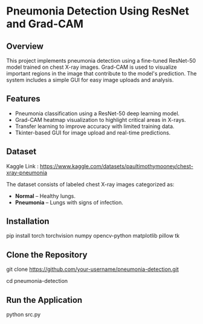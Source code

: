# Pneumonia Detection Using ResNet and Grad-CAM

## Overview
This project implements pneumonia detection using a fine-tuned ResNet-50 model trained on chest X-ray images. Grad-CAM is used to visualize important regions in the image that contribute to the model's prediction. The system includes a simple GUI for easy image uploads and analysis.

## Features
- Pneumonia classification using a ResNet-50 deep learning model.
- Grad-CAM heatmap visualization to highlight critical areas in X-rays.
- Transfer learning to improve accuracy with limited training data.
- Tkinter-based GUI for image upload and real-time predictions.

## Dataset
Kaggle Link : https://www.kaggle.com/datasets/paultimothymooney/chest-xray-pneumonia

The dataset consists of labeled chest X-ray images categorized as:
- **Normal** – Healthy lungs.
- **Pneumonia** – Lungs with signs of infection.

## Installation
pip install torch torchvision numpy opencv-python matplotlib pillow tk

## Clone the Repository
git clone https://github.com/your-username/pneumonia-detection.git

cd pneumonia-detection

## Run the Application
python src.py

